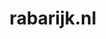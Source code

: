 ---
layout: post
title:  "rabarijk.nl"
internal_url:  "/dutchgov/rabarijk.nl.html"
categories: dutchgov
---